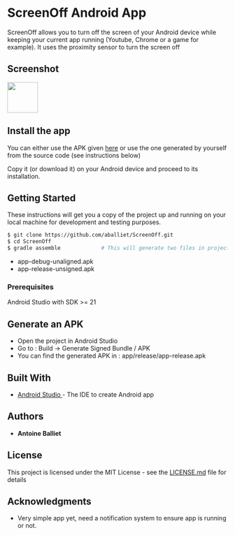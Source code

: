 # ScreenOff Android App

ScreenOff allows you to turn off the screen of your Android device while keeping your current app running (Youtube, Chrome or a game for example).
It uses the proximity sensor to turn the screen off

## Screenshot
<img src="https://github.com/aballiet/ScreenOff/raw/master/readme_ressources/screenshot.jpg" width="70">

## Install the app 
You can either use the APK given [here](https://github.com/aballiet/ScreenOff/raw/master/app/release/app-release.apk) or use the one generated by yourself from the source code (see instructions below)

Copy it (or download it) on your Android device and proceed to its installation.


## Getting Started

These instructions will get you a copy of the project up and running on your local machine for development and testing purposes.

```bash
$ git clone https://github.com/aballiet/ScreenOff.git
$ cd ScreenOff
$ gradle assemble             # This will generate two files in project/build/apk/
```

- app-debug-unaligned.apk 
- app-release-unsigned.apk

### Prerequisites

Android Studio with SDK >= 21

## Generate an APK

- Open the project in Android Studio
- Go to : Build -> Generate Signed Bundle / APK
- You can find the generated APK in : app/release/app-release.apk


## Built With

* [Android Studio ](https://developer.android.com/studio) - The IDE to create Android app


## Authors

* **Antoine Balliet** 


## License

This project is licensed under the MIT License - see the [LICENSE.md](LICENSE.md) file for details

## Acknowledgments

* Very simple app yet, need a notification system to ensure app is running or not.
